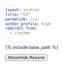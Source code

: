 ```yaml
---
layout: archive
title: "CV"
permalink: /cv/
author_profile: true
redirect_from:
  - /resume
---
```


{% include base_path %}

<button onclick="toggleFile()">Show/Hide Resume</button>

<div id="pdfContainer" style="display: none;">
  <embed id="pdfEmbed" src="{{ site.baseurl }}/files/Resume.pdf" width="600" height="700" type='application/pdf'>
</div>

<script>
function toggleFile() {
  var file = document.getElementById("pdfContainer");
  if (file.style.display === "none") {
    file.style.display = "block";
  } else {
    file.style.display = "none";
  }
}
</script>
